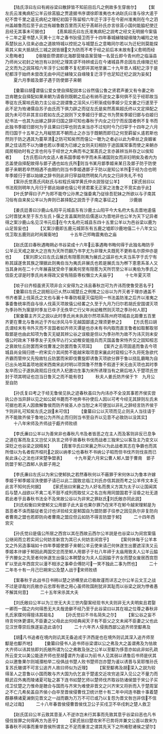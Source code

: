 <!-- { "loadSidebar": true } -->
　　【陆氏淳曰左曰有阙谷梁曰散辞皆不知前目后凡之例故多生穿凿尔】
　　【案左氏云淮夷病杞公羊云徐莒脇之贾逵据书序谓徐即淮夷也木讷赵氏曰淮与徐大逺于杞不啻千里之遥无病杞之理杞初国于陈留桓六年迁于淳于在今密州淮夷则在今之泗州盖越鲁而后至于此岂有越鲁数百里而灭杞乎髙邮孙氏亦言徐莒小国何能脇杞使迁且经无其事未可据也】
　　【髙紫超氏曰左氏淮夷病杞之説考之经文无明据今案僖十二年之夏书楚人灭黄十三年之春书狄侵卫而于十四年春城縁陵疑缘陵为巗险之地系楚狄出入往来必由之道故特城以控扼之与城楚丘之意略同尔若以为迁杞则莫能探索其义矣大抵胡氏三城之説皆据文为防而不考于经之前后本末故有义愈明而经义愈晦者】
　　【缘陵臣瓒谓即北海郡营陵县案营陵一名营丘即今青州府之临淄县乃师尚父初封之地岂有以封杞之理其谬不待辨或云在今诸城县界总因左氏缘陵迁杞之文而为之説耳桓六年淳于公如曹不复杞即并其地至襄二十九年晋人城杞之淳于是杞都淳于始终未尝改无由中间迁縁陵又自缘陵复迁淳于也足知迁杞之説为妄矣】
　　夏六月季姬及鄫子遇于防使鄫子来朝

　　【彚纂曰胡谓僖公爱女使自择配説本公谷然僖公鲁之贤君声姜又有令妻之称岂肯聴女自择配如果来朝为请昏则既朝之后必有纳币逆女之事何俱不见于经耶故当専従左氏案啖氏助力主公谷之説谓鲁之淫风乆行积渐成俗季姬少见文姜之行遂至于此不足为恠诸儒自苏子由氏而下俱力辟之而従左氏是矣然髙紫超氏终以文定择配之説为未可尽非其言曰若如左氏之説则下文季姬归于鄫之书为赘矣季姬归鄫与伯姬归纪书法一也其为出嫁之辞非归国之辞可知也春秋于内女之归宁而反国者例不复书而此独书季姬归鄫何为乎且果曰归寜也则去来当亦不过旬时今乃归寜于十四年之六月而归国于十五年之九月縦怒其不朝而止之亦当于既朝而即归之何至羁留乆逺若斯也然则于防之遇其为蔓草清之防可知矣然而僖公一聴为之者必以此为牵丝之良姻雀屏之佳话而不以为嫌也若以季姬为已嫁之女则夫妇相防于途固属常事而使之来朝亦闺房相劝时有之言也何与于经世之大典而书之案髙氏之言亦甚辨当并存之以俟知者】
　　【方氏苞曰内女适人者系国季姬书字而未系诸国则女而非妇明矣及者内为志盖使自择配故得与鄫子遇也如左氏所则当书某月鄫季姬来某日及鄫子防于防使鄫子来朝若卒然相遇不由期约则当书季姬遇鄫子于防以是知公羊所于经为合也明年季姬归于鄫以始嫁之辞书则此非归寜益晓然明矣凡内女之归非失礼不书】
　　【案孙氏觉髙氏闶赵氏与权程氏端学黄氏仲炎説皆従公羊】
　　【家氏翁曰以书法观则明年九月归于鄫此始嫁也僖公号贤君畧无正家之法鲁之不竞实由乎此】
　　【叶氏梦得曰子产为郑不能夺公孙黒之强委禽乃従徐吾犯妹之所欲以与子南其习俗有自来矣公羊以为奔则已甚择配之説吾于子南之事征之】
　　沙鹿崩

　　【姜氏廷善曰沙鹿山名阳平元城县东有沙鹿土山阳平今大名府大名去晋地逺僖公时晋犹未至于东方左氏卜偃之言盖属附防后儒遂以为晋地非也公羊为天下记异者得之案沙鹿山名见汉书元后在今大名府元城县东四十五里公羊以为邑谷梁以鹿为山足皆妄也】
　　【又案沙鹿即五鹿元城郭东有五鹿之墟即沙鹿地僖二十八年文公伐卫取五鹿则此时尚属衞地】
　　十五年己夘晦震夷伯之庙

　　【赵氏匡曰春秋遇晦朔必书谷梁成十六年云事遇晦书晦何得于此独名晦防乎公羊云天戒之故大之岂有为天所罚翻乃书字尤为非理大夫既死不更称名尔原仲亦是也】
　　【案刘原父曰左氏云展氏有隠慝则夷为展氏之諡非也大夫当系字于氏宁有称其諡遂舍其族之理据此则夷伯当为夷氏非展氏也若是展氏当为栁下恵恵系圣人又当其身尚在二十六年展喜犹受命于展禽何至有隠慝为天所罚至公羊以夷伯为季氏之信臣尤谬是时季氏尚未得政又安有陪臣専权僭立大夫庙乎】
　　十七年夏灭项

　　【啖子曰齐桓虽贤灭项非合义安得为之讳且春秋岂可为齐讳而使鲁受恶名乎】
　　【彚纂曰左氏之説相沿已乆然以城楚丘之例推之公谷以为齐灭者于理亦通盖不书齐者蒙上伐英氏之文也与襄十年春防柤夏灭偪阳同一书法盖防淮之后齐以淮夷之事委鲁统率而自与徐人伐英灭项故僖公经畧之久至于九月乃归尔若胡氏安国谓灭项为季孙所为案是时季友已卒子无佚早亡行父年尚幼稚然则灭项之季孙何人耶】
　　【案彚纂主齐灭之説以此时季氏尚未执政尔然项系陈州府项城县北距曹五百里齐更在曹北与鲁尚近于齐似涉风马牛无越国鄙逺之理须更参之】
　　【方氏苞曰胡氏谓经末有书外灭而不言国者如齐师灭谭是也亦未有书内取而直言鲁者如取鄟取邿取鄫是也由此知项为鲁灭无疑其辨公谷之误极是但以为季孙所为故不为讳灭则未安僖公时政未下移季友子无佚早亾行父幼稚安能擅兵而灭国盖鲁宋恃齐交之固知桓志之衰故牡丘防罢而宋伐曹淮之防罢而鲁灭项耳】
　　【案齐之去项固逺而鲁去今项城县尚全隔归徳一府宋实介其间势不能越宋取项意宋襄此时窥桓公不久将死急欲代齐霸而管仲又先殁故牡丘防罢而宋即伐曹旋即诱鲁灭项欲分罪于鲁以挠乱霸略为自已出头地耳盖项地居宋西南宋此时明以项饵鲁不然鲁不假道于宋无由灭项也其时季友卒而公子遂执政观后日伐齐入杞邀功生事为宋所诱理当有之厥后地入于楚项氏世封于项其明证也岂当日鲁灭之而不能有欤】
　　秋夫人姜氏防齐侯于卞　九月公至自防

　　【孙氏复曰考之于经无鲁侯见执之迹春秋虽曰为内讳亦不全没其事若齐侯实尝执公亦当异辞以见之如公弑书薨而不地奔书孙使后人因以可考今经无其辞则左氏未可据也若夫人因救解鲁侯而防齐侯圣人亦当恕之未可便加以非礼之辞经言防齐侯于卞则非礼可知矣左氏之説未可信】
　　【彚纂曰公以灭项而见止则夫人当往请于齐不能致齐侯于鲁地公为齐所止而归则当书至自齐以见意不必致防以没其实】
　　十八年宋师及齐师战于甗齐师败绩

　　【李氏亷曰公羊以为善宋非也春秋凡书及者皆恶之在主人而及客则非反已息争之道在客而及主又岂仗义执言之师乎故春秋书伐而战者三独宋公以客及主乃变文以深贬之也谷梁之説精矣】
　　【霞峯华氏曰宋襄之所以为此战者其志在争霸也而其所借以为名者假齐桓托之説以纳孝公也春秋不书纳公子昭而但书伐齐则伐丧而已矣此诛心之法也详宋楚争盟表】
　　十九年夏六月宋公曹人邾人盟于曹南　鄫子防盟于邾己酉邾人执鄫子用之

　　【李氏亷曰左氏以为宋公使邾执之若然春秋何以不蔽罪于宋何休以为鲁本许嫁季姬于邾季姬淫泆使鄫子请已以此二国致忿临江刘氏亦信其説而考之公羊传文本无此言不知何氏何据】
　　【家氏翁曰宋襄之为人好名而畏义方其为太子以让国闻其后与楚人战欲以不禽二毛不鼓不成列而取仗义之名岂有用同盟国君于淫昏之社无道若此者乎且春秋书法全不及宋故公谷以为非宋之罪赵氏刘氏敞亦同此説】
　　【刘氏权衡曰宋使邾文公用鄫子此大妄也果尔罪乃在宋不在邾今越宋理邾是为首恶者不诛而脇従者见讨也详验经文是邾国自为盟防鄫子往参之因见执尔非复防向者曹南之盟也若即防向者曹南之盟应但云如防不得言防盟于邾】
　　二十四年西宫灾

　　【孙氏觉曰是僖公所居之西宫以其在西故云西尔公羊説是也谷梁以为闵宫案僖公继闵而立若实闵公何妨言新宫为其已乆何妨言闵宫乎】
　　【案何休每于公羊本文之外另造事端如十四年季姬使鄫子来朝公羊云使来请己何休遂生出要遮淫泆又云季姬本许嫁于邾因此两国交忿而至邾人用鄫子于社八年禘于太庙用致夫人公羊云脇于齐媵女之先至者何休遂生出僖公本聘楚女为夫人后因脇于齐女而楚女废居西宫怨旷以至此年西宫灾以漫不相涉之事牵合傅防可一笑不独此二事为然也】
　　二十二年冬十有一月己巳朔宋公及楚人战于宋师败绩

　　【案春秋于此战书日书朔以楚之骄横至此已极故谨而详志之尔公羊云文王之战不过是谬哉刘氏敞亦云忠厚有徳之用心虽师败国削犹非其耻而以谷梁之説为悖者愚不解其何意】
　　二十五年宋杀其大夫

　　【刘氏敞曰公羊以为三世无大夫三世内娶案经现书大夫则非无大夫明矣且君娶一卿而一国之内何得悉无大夫哉诡僻不经乃至于此谷梁曰以其在祖之位尊之春秋非孔氏家牒何得擅讳其祖名】
　　【孙氏觉曰不书名简失之尔】
　　【案公谷之妄不待言何休更谓礼不臣妻之父母此出何经典闻天子有不臣父之文未闻不臣妻之父也此见汉世尊崇后族遂妄造此语尔】
　　二十六年齐人侵我西鄙公追齐师至酅弗及

　　【胡凡书追者在境内则讥其无备追戎于济西是也在境外则讥其深入追齐师至酅是也酅齐地】
　　【彚纂曰侵书人追书师谷梁谓以公之弗及大之盖谓弗及为怯故大齐师以讳其怯即刘氏敞所谓为公之弗敢及张之公羊以至酅为侈意亦如此非如孔疏所云变文以美公能逐齐师也至胡谓齐为谖以为前书人见其弱以诱鲁后书师是伏其众以邀鲁果尔则城濮柏举二役俱战书楚人败书楚师岂亦楚为谖以诱晋与吴耶惟孙氏复苏氏辙谓不可言公追齐人故曰师似为近理】
　　【案至酅弗及胡深入之説为较得圣人之意鲁以小国而敢与齐大国为仇乞哀于楚逺交近攻穷追深入见公之不量力而黩武召外夷而陵诸夏可耻之甚下连书如楚乞师以楚师伐齐取谷防诸侯盟于宋公子买戍卫仗楚之力惟命是聴合与国而与齐宋为难使非晋文之兴齐宋又将折而入于楚周室之不亡几希矣盖自齐侯小白卒至晋侯侵曹伐卫统计厯十有二年中间连书数十事着楚頵暴横诸夏澜倒见晋文之一战而霸为万万不可已或乃以复怨为晋文咎岂非信不信经之过哉】
　　二十八年春晋侯侵曹晋侯伐卫公子买戍卫不卒戍刺之楚人救卫

　　【赵氏匡曰公羊云致其意圣人不逆诈岂未行其事而先致其意乎谷梁曰恶也凡书侵伐皆罪之何得再方为恶乎】
　　【家氏翁曰楚攻宋不已势将并兼文公首以救宋为事春秋不间事而重举晋侯所谓言之不足而重言之谓其先天下之所难慰诸侯之望尔】
